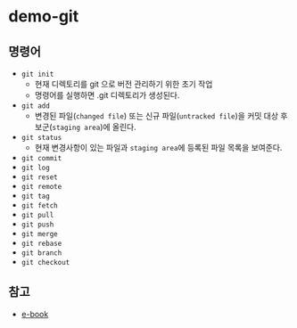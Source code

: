 # demo-git

## 명령어

- `git init`
  - 현재 디렉토리를 git 으로 버전 관리하기 위한 초기 작업
  - 명령어를 실행하면 .git 디렉토리가 생성된다.
- `git add`
  - 변경된 파일(`changed file`) 또는 신규 파일(`untracked file`)을 커밋 대상 후보군(`staging area`)에 올린다.
- `git status`
  - 현재 변경사항이 있는 파일과 `staging area`에 등록된 파일 목록을 보여준다.
- `git commit`
- `git log`
- `git reset`
- `git remote`
- `git tag`
- `git fetch`
- `git pull`
- `git push`
- `git merge`
- `git rebase`
- `git branch`
- `git checkout`

## 참고

- [e-book](https://git-scm.com/book/ko/v2)
